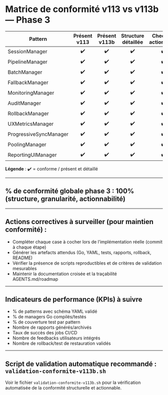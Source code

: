 # Matrice de conformité v113 vs v113b — Phase 3

| Pattern                | Présent v113 | Présent v113b | Structure détaillée | Checklist actionnable | Scripts/Commandes | Critères validation | Documentation | Conformité (%) |
|------------------------|:------------:|:-------------:|:-------------------:|:---------------------:|:-----------------:|:-------------------:|:-------------:|:-------------:|
| SessionManager         |      ✔️      |      ✔️      |         ✔️         |         ✔️           |        ✔️        |         ✔️         |      ✔️      |     100%      |
| PipelineManager        |      ✔️      |      ✔️      |         ✔️         |         ✔️           |        ✔️        |         ✔️         |      ✔️      |     100%      |
| BatchManager           |      ✔️      |      ✔️      |         ✔️         |         ✔️           |        ✔️        |         ✔️         |      ✔️      |     100%      |
| FallbackManager        |      ✔️      |      ✔️      |         ✔️         |         ✔️           |        ✔️        |         ✔️         |      ✔️      |     100%      |
| MonitoringManager      |      ✔️      |      ✔️      |         ✔️         |         ✔️           |        ✔️        |         ✔️         |      ✔️      |     100%      |
| AuditManager           |      ✔️      |      ✔️      |         ✔️         |         ✔️           |        ✔️        |         ✔️         |      ✔️      |     100%      |
| RollbackManager        |      ✔️      |      ✔️      |         ✔️         |         ✔️           |        ✔️        |         ✔️         |      ✔️      |     100%      |
| UXMetricsManager       |      ✔️      |      ✔️      |         ✔️         |         ✔️           |        ✔️        |         ✔️         |      ✔️      |     100%      |
| ProgressiveSyncManager |      ✔️      |      ✔️      |         ✔️         |         ✔️           |        ✔️        |         ✔️         |      ✔️      |     100%      |
| PoolingManager         |      ✔️      |      ✔️      |         ✔️         |         ✔️           |        ✔️        |         ✔️         |      ✔️      |     100%      |
| ReportingUIManager     |      ✔️      |      ✔️      |         ✔️         |         ✔️           |        ✔️        |         ✔️         |      ✔️      |     100%      |

**Légende** : ✔️ = conforme / présent et détaillé

---

## % de conformité globale phase 3 : **100% (structure, granularité, actionnabilité)**

---

## Actions correctives à surveiller (pour maintien conformité) :
- Compléter chaque case à cocher lors de l’implémentation réelle (commit à chaque étape)
- Générer les artefacts attendus (Go, YAML, tests, rapports, rollback, README)
- Vérifier la présence de scripts reproductibles et de critères de validation mesurables
- Maintenir la documentation croisée et la traçabilité AGENTS.md/roadmap

---

## Indicateurs de performance (KPIs) à suivre

- % de patterns avec schéma YAML validé
- % de managers Go compilés/testés
- % de couverture test par pattern
- Nombre de rapports générés/archivés
- Taux de succès des jobs CI/CD
- Nombre de feedbacks utilisateurs intégrés
- Nombre de rollback/test de restauration validés

---

## Script de validation automatique recommandé : `validation-conformite-v113b.sh`

Voir le fichier `validation-conformite-v113b.sh` pour la vérification automatisée de la conformité structurelle et actionnable.
